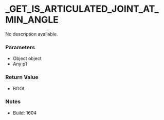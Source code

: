 # _GET_IS_ARTICULATED_JOINT_AT_MIN_ANGLE

No description available.

### Parameters
* Object object
* Any p1

### Return Value
* BOOL

### Notes
* Build: 1604

